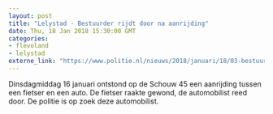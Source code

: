 ```yaml
---
layout: post
title: "Lelystad - Bestuurder rijdt door na aanrijding"
date: Thu, 18 Jan 2018 15:30:00 GMT
categories: 
- flevoland 
- lelystad 
externe_link: "https://www.politie.nl/nieuws/2018/januari/18/03-bestuurder-rijdt-door-na-aanrijding.html"
---
```


Dinsdagmiddag 16 januari ontstond op de Schouw 45 een aanrijding tussen een fietser en een auto. De fietser raakte gewond, de automobilist reed door. De politie is op zoek deze automobilist.
